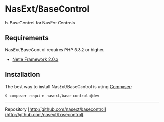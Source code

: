 NasExt/BaseControl
===========================

Is BaseControl for NasExt Controls.

Requirements
------------

NasExt/BaseControl requires PHP 5.3.2 or higher.

- [Nette Framework 2.0.x](https://github.com/nette/nette)


Installation
------------

The best way to install NasExt/BaseControl is using  [Composer](http://getcomposer.org/):

```sh
$ composer require nasext/base-control:@dev
```


-----

Repository [http://github.com/nasext/basecontrol](http://github.com/nasext/basecontrol).
